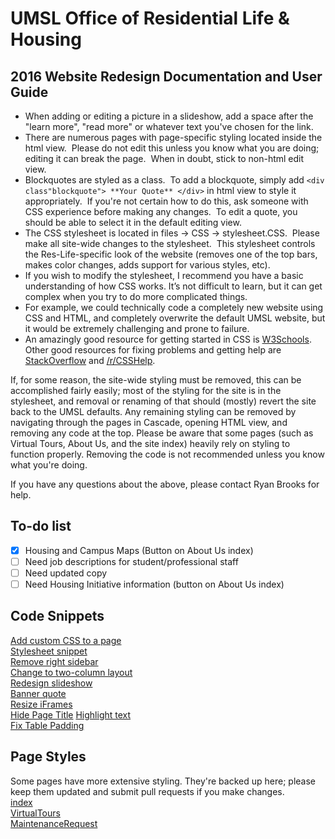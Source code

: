 # UMSL Office of Residential Life & Housing
## 2016 Website Redesign Documentation and User Guide

-	When adding or editing a picture in a slideshow, add a space after the "learn more", "read more" or whatever text you've chosen for the link.
-	There are numerous pages with page-specific styling located inside the html view.  Please do not edit this unless you know what you are doing; editing it can break the page.  When in doubt, stick to non-html edit view.
-	Blockquotes are styled as a class.  To add a blockquote, simply add `<div class"blockquote"> **Your Quote** </div>` in html view to style it appropriately.  If you're not certain how to do this, ask someone with CSS experience before making any changes.  To edit a quote, you should be able to select it in the default editing view.
-	The CSS stylesheet is located in files -> CSS -> stylesheet.CSS.  Please make all site-wide changes to the stylesheet.  This stylesheet controls the Res-Life-specific look of the website (removes one of the top bars, makes color changes, adds support for various styles, etc).
-	If you wish to modify the stylesheet, I recommend you have a basic understanding of how CSS works.  It’s not difficult to learn, but it can get complex when you try to do more complicated things.
  -	For example, we could technically code a completely new website using CSS and HTML, and completely overwrite the default UMSL website, but it would be extremely challenging and prone to failure.
  -	An amazingly good resource for getting started in CSS is [W3Schools](http://www.w3schools.com/).  Other good resources for fixing problems and getting help are [StackOverflow](http://stackoverflow.com/questions/tagged/css) and [/r/CSSHelp](https://www.reddit.com/r/csshelp/).
  
If, for some reason, the site-wide styling must be removed, this can be accomplished fairly easily; most of the styling for the site is in the stylesheet, and removal or renaming of that should (mostly) revert the site back to the UMSL defaults.  Any remaining styling can be removed by navigating through the pages in Cascade, opening HTML view, and removing any code at the top.  Please be aware that some pages (such as Virtual Tours, About Us, and the site index) heavily rely on styling to function properly.  Removing the code is not recommended unless you know what you're doing.

If you have any questions about the above, please contact Ryan Brooks for help.

## To-do list  
- [x] Housing and Campus Maps (Button on About Us index)  
- [ ] Need job descriptions for student/professional staff  
- [ ] Need updated copy  
- [ ] Need Housing Initiative information (button on About Us index)  

## Code Snippets  
[Add custom CSS to a page](CSSsnippets/AddCSS.html)  
[Stylesheet snippet](CSSsnippets/LinkStylesheet.html)  
[Remove right sidebar](CSSsnippets/RightSidebarRemoval.css)  
[Change to two-column layout](CSSsnippets/EnableTwoColumns.css)  
[Redesign slideshow](CSSsnippets/SlideshowRedesign.css)  
[Banner quote](CSSsnippets/BannerQuote.css)  
[Resize iFrames](CSSsnippets/ResizeIframes.html)  
[Hide Page Title](CSSsnippets/HidePageTitle.css)
[Highlight text](CSSsnippets/Highlight.css)  
[Fix Table Padding](CSSsnippets/FixTablePadding.css)

## Page Styles

Some pages have more extensive styling.  They're backed up here; please keep them updated and submit pull requests if you make changes.  
[index](PageStyling/index.html)  
[VirtualTours](PageStyling/VirtualTours.html)  
[MaintenanceRequest](PageStyling/MaintenanceRequest.html)  
